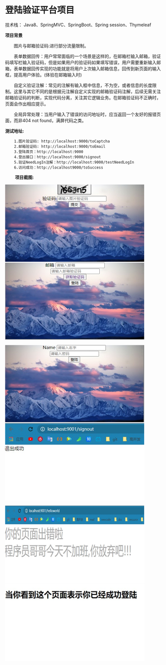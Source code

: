 # 登陆验证平台项目
技术栈： Java8、SpringMVC、SpringBoot、Spring session、Thymeleaf

**项目背景**

　　图片与邮箱验证码:进行部分流量限制。

　　表单数据回传：用户常常面临的一个场景是这样的，在邮箱栏输入邮箱，验证码填写栏输入验证码，但是如果用户的验证码如果填写错误，用户需要重新输入邮箱，表单数据回传实现的功能就是将用户上次输入邮箱信息，回传到新页面的输入框，提高用户体验。(体验在邮箱输入时)

　　自定义验证注解：常见的注解有输入框中信息，不为空，或者信息的长度限制。这里与其它不同的是根据元注解自定义实现的邮箱验证码注解，后续无需关注邮箱验证码的判断，实现代码分离，关注其它逻辑业务。在邮箱验证码不正确时，页面会作出相应提示。

　　全局异常处理：当用户输入了错误的访问地址时，应当返回一个友好的报错页面，而非404 not found，满屏代码之类。


  **测试地址:**
  
  
        1.图片验证码: http://localhost:9000/toCaptcha
        2.邮箱验证码: http://localhost:9000/toEmail
        3.登陆首页：http://localhost:9000
        4.登出接口：http://localhost:9000/signout
        5.验证NeedLogIn注解：http://localhost:9000/testNeedLogIn
        6.访问成功：http://localhost9000/toSuccess

　　
 **项目截图:**

  <img width="450" height="250" src="https://github.com/yunCrush/yikao/blob/main/docs/toCaptcha.jpg"/><img width="450" height="250" src="https://github.com/yunCrush/yikao/blob/main/docs/toEmail.jpg"/>

 <img width="450" height="250" src="https://github.com/yunCrush/yikao/blob/main/docs/index.jpg"/><img width="450" height="250" src="https://github.com/yunCrush/yikao/blob/main/docs/signout.jpg"/>

 <img width="450" height="250" src="https://github.com/yunCrush/yikao/blob/main/docs/globalException.jpg"/><img width="450" height="250" src="https://github.com/yunCrush/yikao/blob/main/docs/success.jpg"/>




